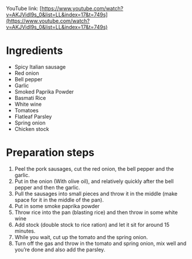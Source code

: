 YouTube link: [https://www.youtube.com/watch?v=AKJVidl9s_0&list=LL&index=17&t=749s](https://www.youtube.com/watch?v=AKJVidl9s_0&list=LL&index=17&t=749s)

# Ingredients

- Spicy Italian sausage
- Red onion
- Bell pepper
- Garlic
- Smoked Paprika Powder
- Basmati Rice
- White wine
- Tomatoes
- Flatleaf Parsley
- Spring onion
- Chicken stock

# Preparation steps

1. Peel the pork sausages, cut the red onion, the bell pepper and the garlic.
2. Put in the onion (With olive oil), and relatively quickly after the bell pepper and then the garlic.
3. Pull the sausages into small pieces and throw it in the middle (make space for it in the middle of the pan).
4. Put in some smoke paprika powder
5. Throw rice into the pan (blasting rice) and then throw in some white wine
6. Add stock (double stock to rice ration) and let it sit for around 15 minutes.
7. While you wait, cut up the tomato and the spring onion.
8. Turn off the gas and throw in the tomato and spring onion, mix well and you’re done and also add the parsley.
